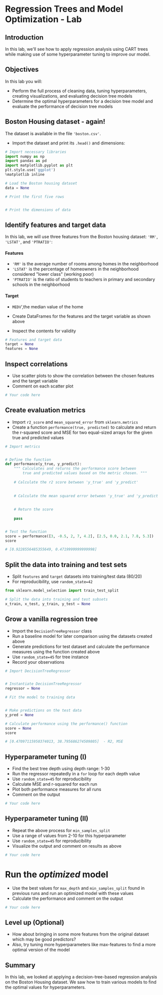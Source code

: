 
# Regression Trees and Model Optimization - Lab

## Introduction

In this lab, we'll see how to apply regression analysis using CART trees while making use of some hyperparameter tuning to improve our model. 

## Objectives

In this lab you will: 

- Perform the full process of cleaning data, tuning hyperparameters, creating visualizations, and evaluating decision tree models 
- Determine the optimal hyperparameters for a decision tree model and evaluate the performance of decision tree models

## Boston Housing dataset - again! 

The dataset is available in the file `'boston.csv'`. 

- Import the dataset and print its `.head()` and dimensions: 


```python
# Import necessary libraries
import numpy as np
import pandas as pd
import matplotlib.pyplot as plt
plt.style.use('ggplot')
%matplotlib inline

# Load the Boston housing dataset 
data = None 

# Print the first five rows 


# Print the dimensions of data

```

## Identify features and target data 

In this lab, we will use three features from the Boston housing dataset: `'RM'`, `'LSTAT'`, and `'PTRATIO'`: 

#### Features
- `'RM'` is the average number of rooms among homes in the neighborhood 
- `'LSTAT'` is the percentage of homeowners in the neighborhood considered "lower class" (working poor) 
- `'PTRATIO'` is the ratio of students to teachers in primary and secondary schools in the neighborhood 

#### Target
- `MEDV`',the median value of the home 

- Create DataFrames for the features and the target variable as shown above 
- Inspect the contents for validity 


```python
# Features and target data
target = None
features = None

```

## Inspect correlations 

- Use scatter plots to show the correlation between the chosen features and the target variable
- Comment on each scatter plot 


```python
# Your code here 
```

## Create evaluation metrics

- Import `r2_score` and `mean_squared_error` from `sklearn.metrics` 
- Create a function `performance(true, predicted)` to calculate and return the r-squared score and MSE for two equal-sized arrays for the given true and predicted values 


```python
# Import metrics


# Define the function
def performance(y_true, y_predict):
    """ Calculates and returns the performance score between 
        true and predicted values based on the metric chosen. """
    
    # Calculate the r2 score between 'y_true' and 'y_predict'
    
    
    # Calculate the mean squared error between 'y_true' and 'y_predict'
    
    
    # Return the score
    
    pass


# Test the function
score = performance([3, -0.5, 2, 7, 4.2], [2.5, 0.0, 2.1, 7.8, 5.3])
score

# [0.9228556485355649, 0.4719999999999998]
```

## Split the data into training and test sets

- Split `features` and `target` datasets into training/test data (80/20) 
- For reproducibility, use `random_state=42`


```python
from sklearn.model_selection import train_test_split 

# Split the data into training and test subsets
x_train, x_test, y_train, y_test = None
```

## Grow a vanilla regression tree

- Import the `DecisionTreeRegressor` class
- Run a baseline model for later comparison using the datasets created above
- Generate predictions for test dataset and calculate the performance measures using the function created above 
- Use `random_state=45` for tree instance
- Record your observations


```python
# Import DecisionTreeRegressor


# Instantiate DecisionTreeRegressor 
regressor = None

# Fit the model to training data


# Make predictions on the test data
y_pred = None

# Calculate performance using the performance() function 
score = None
score

# [0.47097115950374013, 38.795686274509805]  - R2, MSE
```

## Hyperparameter tuning (I)

- Find the best tree depth using depth range: 1-30
- Run the regressor repeatedly in a `for` loop for each depth value  
- Use `random_state=45` for reproducibility
- Calculate MSE and r-squared for each run 
- Plot both performance measures for all runs 
- Comment on the output 


```python
# Your code here 
```

## Hyperparameter tuning (II)

- Repeat the above process for `min_samples_split` 
- Use a range of values from 2-10 for this hyperparameter 
- Use `random_state=45` for reproducibility
- Visualize the output and comment on results as above 


```python
# Your code here 
```

# Run the *optimized* model 

- Use the best values for `max_depth` and `min_samples_split` found in previous runs and run an optimized model with these values 
- Calculate the performance and comment on the output 


```python
# Your code here 
```

## Level up (Optional)

- How about bringing in some more features from the original dataset which may be good predictors?
- Also, try tuning more hyperparameters like max-features to find a more optimal version of the model 

## Summary 

In this lab, we looked at applying a decision-tree-based regression analysis on the Boston Housing dataset. We saw how to train various models to find the optimal values for hyperparameters. 
